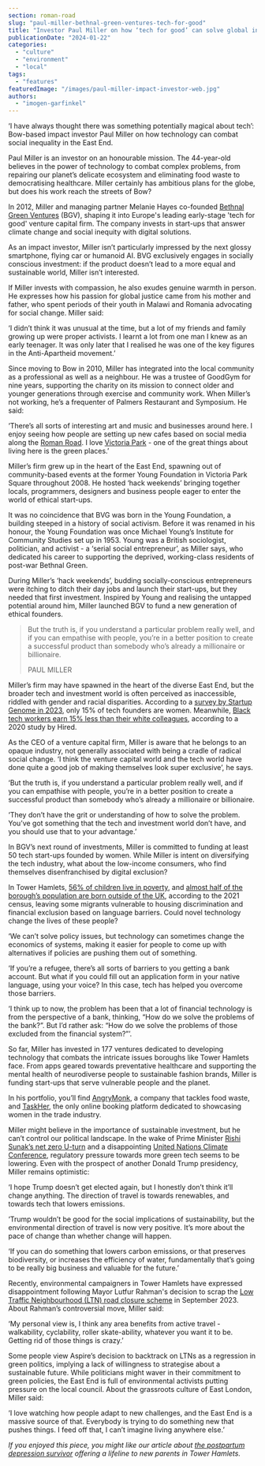 ```yaml
---
section: roman-road
slug: "paul-miller-bethnal-green-ventures-tech-for-good"
title: "Investor Paul Miller on how ‘tech for good’ can solve global injustice"
publicationDate: "2024-01-22"
categories: 
  - "culture"
  - "environment"
  - "local"
tags: 
  - "features"
featuredImage: "/images/paul-miller-impact-investor-web.jpg"
authors: 
  - "imogen-garfinkel"
---
```


‘I have always thought there was something potentially magical about tech’: Bow-based impact investor Paul Miller on how technology can combat social inequality in the East End.

Paul Miller is an investor on an honourable mission. The 44-year-old believes in the power of technology to combat complex problems, from repairing our planet’s delicate ecosystem and eliminating food waste to democratising healthcare. Miller certainly has ambitious plans for the globe, but does his work reach the streets of Bow?

In 2012, Miller and managing partner Melanie Hayes co-founded [Bethnal Green Ventures](https://www.bethnalgreenventures.com/) (BGV), shaping it into Europe's leading early-stage 'tech for good' venture capital firm. The company invests in start-ups that answer climate change and social inequity with digital solutions.

As an impact investor, Miller isn’t particularly impressed by the next glossy smartphone, flying car or humanoid AI. BVG exclusively engages in socially conscious investment: if the product doesn’t lead to a more equal and sustainable world, Miller isn’t interested.

If Miller invests with compassion, he also exudes genuine warmth in person. He expresses how his passion for global justice came from his mother and father, who spent periods of their youth in Malawi and Romania advocating for social change. Miller said:

‘I didn’t think it was unusual at the time, but a lot of my friends and family growing up were proper activists. I learnt a lot from one man I knew as an early teenager. It was only later that I realised he was one of the key figures in the Anti-Apartheid movement.’

Since moving to Bow in 2010, Miller has integrated into the local community as a professional as well as a neighbour. He was a trustee of GoodGym for nine years, supporting the charity on its mission to connect older and younger generations through exercise and community work. When Miller’s not working, he’s a frequenter of Palmers Restaurant and Symposium. He said:

‘There’s all sorts of interesting art and music and businesses around here. I enjoy seeing how people are setting up new cafes based on social media along the [Roman Road](https://romanroadlondon.com/best-things-to-do-on-roman-road-market/). I love [Victoria Park](https://romanroadlondon.com/discover-bow-victoria-park-market/) - one of the great things about living here is the green places.’

Miller’s firm grew up in the heart of the East End, spawning out of community-based events at the former Young Foundation in Victoria Park Square throughout 2008. He hosted ‘hack weekends’ bringing together locals, programmers, designers and business people eager to enter the world of ethical start-ups. 

It was no coincidence that BVG was born in the Young Foundation, a building steeped in a history of social activism. Before it was renamed in his honour, the Young Foundation was once Michael Young’s Institute for Community Studies set up in 1953. Young was a British sociologist, politician, and activist - a ‘serial social entrepreneur’, as Miller says, who dedicated his career to supporting the deprived, working-class residents of post-war Bethnal Green.

During Miller’s ‘hack weekends’, budding socially-conscious entrepreneurs were itching to ditch their day jobs and launch their start-ups, but they needed that first investment. Inspired by Young and realising the untapped potential around him, Miller launched BGV to fund a new generation of ethical founders. 

> But the truth is, if you understand a particular problem really well, and if you can empathise with people, you’re in a better position to create a successful product than somebody who’s already a millionaire or billionaire.
> 
> PAUL MILLER

Miller’s firm may have spawned in the heart of the diverse East End, but the broader tech and investment world is often perceived as inaccessible, riddled with gender and racial disparities. According to a [survey by Startup Genome in 2023](https://startupgenome.com/articles/only-15-percent-of-tech-startup-founders-are-female), only 15% of tech founders are women. Meanwhile, [Black tech workers earn 15% less than their white colleagues](https://www.wearefutureheads.com/news/calling-for-fair-pay-in-the-technology-and-digital-space-/), according to a 2020 study by Hired.

As the CEO of a venture capital firm, Miller is aware that he belongs to an opaque industry, not generally associated with being a cradle of radical social change. ‘I think the venture capital world and the tech world have done quite a good job of making themselves look super exclusive’, he says.

‘But the truth is, if you understand a particular problem really well, and if you can empathise with people, you’re in a better position to create a successful product than somebody who’s already a millionaire or billionaire.

‘They don’t have the grit or understanding of how to solve the problem. You’ve got something that the tech and investment world don’t have, and you should use that to your advantage.’

In BGV’s next round of investments, Miller is committed to funding at least 50 tech start-ups founded by women. While Miller is intent on diversifying the tech industry, what about the low-income consumers, who find themselves disenfranchised by digital exclusion?

In Tower Hamlets, [56% of children live in poverty](https://democracy.towerhamlets.gov.uk/mgConvert2PDF.aspx?ID=191230), and [almost half of the borough’s population are born outside of the UK](https://www.towerhamlets.gov.uk/Documents/Borough_statistics/State-of-the-Borough.pdf), according to the 2021 census, leaving some migrants vulnerable to housing discrimination and financial exclusion based on language barriers. Could novel technology change the lives of these people?

‘We can’t solve policy issues, but technology can sometimes change the economics of systems, making it easier for people to come up with alternatives if policies are pushing them out of something.

‘If you’re a refugee, there’s all sorts of barriers to you getting a bank account. But what if you could fill out an application form in your native language, using your voice? In this case, tech has helped you overcome those barriers. 

‘I think up to now, the problem has been that a lot of financial technology is from the perspective of a bank, thinking, “How do we solve the problems of the bank?”. But I’d rather ask: “How do we solve the problems of those excluded from the financial system?”’. 

So far, Miller has invested in 177 ventures dedicated to developing technology that combats the intricate issues boroughs like Tower Hamlets face. From apps geared towards preventative healthcare and supporting the mental health of neurodiverse people to sustainable fashion brands, Miller is funding start-ups that serve vulnerable people and the planet. 

In his portfolio, you’ll find [AngryMonk](https://www.angrymonk.co.uk/), a company that tackles food waste, and [TaskHer](https://www.taskher.co.uk/), the only online booking platform dedicated to showcasing women in the trade industry. 

Miller might believe in the importance of sustainable investment, but he can’t control our political landscape. In the wake of Prime Minister [Rishi Sunak’s net zero U-turn](https://www.lse.ac.uk/granthaminstitute/news/rishi-sunaks-net-zero-u-turn-puts-uk-business-investment-at-risk/#:~:text=Rishi%20Sunak's%20net%20zero%20U%2Dturn%20puts%20UK%20business%20investment%20at%20risk,-Commentary%20on%2021&text=Responding%20to%20the%20British%20Prime,the%20UK's%20net%20zero%20pathway.) and a disappointing [United Nations Climate Conference](https://www.theguardian.com/environment/2023/dec/14/failure-cop28-fossil-fuel-phase-out-devastating-say-scientists), regulatory pressure towards more green tech seems to be lowering. Even with the prospect of another Donald Trump presidency, Miller remains optimistic:

‘I hope Trump doesn’t get elected again, but I honestly don’t think it’ll change anything. The direction of travel is towards renewables, and towards tech that lowers emissions. 

‘Trump wouldn’t be good for the social implications of sustainability, but the environmental direction of travel is now very positive. It’s more about the pace of change than whether change will happen.

‘If you can do something that lowers carbon emissions, or that preserves biodiversity, or increases the efficiency of water, fundamentally that’s going to be really big business and valuable for the future.’

Recently, environmental campaigners in Tower Hamlets have expressed disappointment following Mayor Lutfur Rahman's decision to scrap the [Low Traffic Neighbourhood (LTN) road closure scheme](https://bethnalgreenlondon.co.uk/tower-hamlets-mayor-lutfur-rahman-decision-remove-liveable-streets-ltn/) in September 2023. About Rahman’s controversial move, Miller said:

‘My personal view is, I think any area benefits from active travel - walkability, cyclability, roller skate-ability, whatever you want it to be. Getting rid of those things is crazy.’

Some people view Aspire’s decision to backtrack on LTNs as a regression in green politics, implying a lack of willingness to strategise about a sustainable future. While politicians might waver in their commitment to green policies, the East End is full of environmental activists putting pressure on the local council. About the grassroots culture of East London, Miller said:

‘I love watching how people adapt to new challenges, and the East End is a massive source of that. Everybody is trying to do something new that pushes things. I feed off that, I can’t imagine living anywhere else.’

_If you enjoyed this piece, you might like our article about [the postpartum depression survivor](https://romanroadlondon.com/mel-pinet-interview-postpartum-depression-parents-mental-health/) offering a lifeline to new parents in Tower Hamlets._


